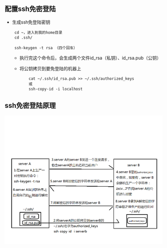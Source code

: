## 配置ssh免密登陆

* 生成ssh免登陆密钥


       cd ~，进入到我的home目录
       cd .ssh/

       ssh-keygen -t rsa （四个回车）
    

  * 执行完这个命令后，会生成两个文件id_rsa（私钥）、id_rsa.pub（公钥）
  * 将公钥拷贝到要免登陆的机器上
  
            cat ~/.ssh/id_rsa.pub >> ~/.ssh/authorized_keys
            或
            ssh-copy-id -i localhost 
## ssh免密登陆原理
![ssh免登陆原理](../img/ssh免登陆原理.png)

